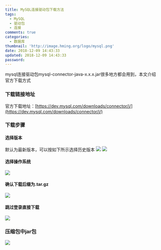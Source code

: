 ```yaml
---
title: MySQL连接驱动包下载方法
tags:
  - MySQL
  - 驱动包
  - 连接
comments: true
categories:
  - 数据库
thumbnail: 'http://image.hming.org/logo/mysql.png'
date: 2018-12-09 14:43:33
updated: 2018-12-09 14:43:33
password:
---
```

mysql连接驱动包mysql-connector-java-x.x.x.jar很多地方都会用到，本文介绍官方下载方式
<!-- more -->
### 下载链接地址
官方下载地址：[https://dev.mysql.com/downloads/connector/j/](https://dev.mysql.com/downloads/connector/j/)
### 下载步骤
#### 选择版本
默认为最新版本，可以按如下所示选择历史版本
![](http://image.hming.org/centos7下安装hive/mysql连接包下载界面选择其他版本.png)
![](http://image.hming.org/centos7下安装hive/mysql连接包下载界面选择其他版本2.png)
#### 选择操作系统
![](http://image.hming.org/centos7下安装hive/mysql连接包下载界面1.png)
#### 确认下载后缀为.tar.gz
![](http://image.hming.org/centos7下安装hive/mysql连接包下载界面2.png)
#### 跳过登录直接下载
![](http://image.hming.org/centos7下安装hive/mysql连接包下载界面3.png)
### 压缩包中jar包
![](http://image.hming.org/centos7下安装hive/mysql连接包tar压缩文件详情.png)



